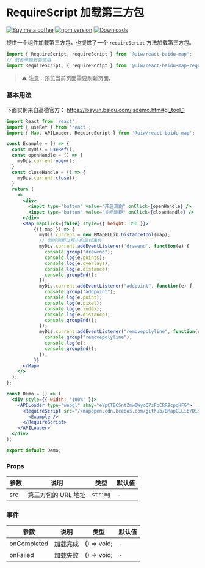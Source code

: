 RequireScript 加载第三方包
===

[![Buy me a coffee](https://img.shields.io/badge/Buy%20me%20a%20coffee-048754?logo=buymeacoffee)](https://jaywcjlove.github.io/#/sponsor)
[![npm version](https://img.shields.io/npm/v/@uiw/react-baidu-map-require-script.svg)](https://www.npmjs.com/package/@uiw/react-baidu-map-require-script)
[![Downloads](https://img.shields.io/npm/dm/@uiw/react-baidu-map-require-script.svg?style=flat)](https://www.npmjs.com/package/@uiw/react-baidu-map-require-script)

提供一个组件加载第三方包，也提供了一个 `requireScript` 方法加载第三方包。

```jsx
import { RequireScript, requireScript } from '@uiw/react-baidu-map';
// 或者单独安装使用
import RequireScript, { requireScript } from '@uiw/react-baidu-map-require-script';
```

> ⚠️ 注意：预览当前页面需要刷新页面。
<!--rehype:style=border-left: 8px solid #ffe564;background-color: #ffe56440;padding: 12px 16px;-->

### 基本用法

下面实例来自高德官方： https://lbsyun.baidu.com/jsdemo.htm#gl_tool_1

```jsx mdx:preview
import React from 'react';
import { useRef } from 'react';
import { Map, APILoader, RequireScript } from '@uiw/react-baidu-map';

const Example = () => {
  const myDis = useRef();
  const openHandle = () => {
    myDis.current.open();
  }
  const closeHandle = () => {
    myDis.current.close();
  }
  return (
    <>
      <div>
        <input type="button" value="开启测距" onClick={openHandle} />
        <input type="button" value="关闭测距" onClick={closeHandle} />
      </div>
      <Map mapClick={false} style={{ height: 350 }}>
          {({ map }) => {
            myDis.current = new BMapGLLib.DistanceTool(map);
            // 监听测距过程中的鼠标事件
            myDis.current.addEventListener('drawend', function(e) {
              console.group("drawend");
              console.log(e.points);
              console.log(e.overlays);
              console.log(e.distance);
              console.groupEnd();
            });
            myDis.current.addEventListener("addpoint", function(e) {
              console.group("addpoint");
              console.log(e.point);
              console.log(e.pixel);
              console.log(e.index);
              console.log(e.distance);
              console.groupEnd();
            });
            myDis.current.addEventListener("removepolyline", function(e) {
              console.group("removepolyline");
              console.log(e);
              console.groupEnd();
            });
          }}
      </Map>
    </>
  );
};

const Demo = () => (
  <div style={{ width: '100%' }}>
    <APILoader type="webgl" akay="eYpCTECSntZmw0WyoQ7zFpCRR9cpgHFG">
      <RequireScript src="//mapopen.cdn.bcebos.com/github/BMapGLLib/DistanceTool/src/DistanceTool.min.js">
        <Example />
      </RequireScript>
    </APILoader>
  </div>
);

export default Demo;
```

### Props

| 参数 | 说明 | 类型 | 默认值 |
| ----- | ----- | ----- | ----- |
| src | 第三方包的 URL 地址 | `string` | - |

### 事件

| 参数 | 说明 | 类型 | 默认值 |
| ----- | ----- | ----- | ----- |
| onCompleted | 加载完成 | () => void; | - |
| onFailed | 加载失败 | () => void; | - |